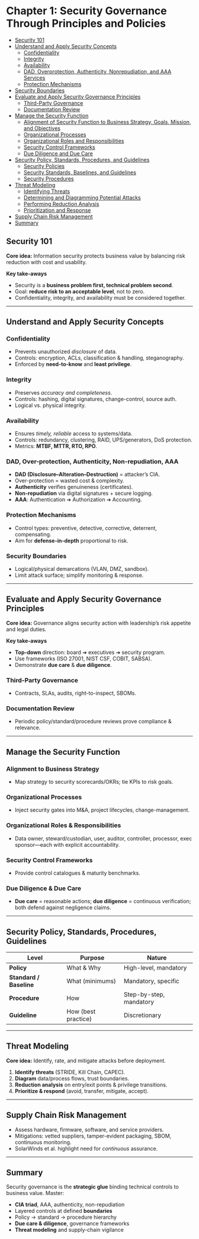 # Chapter 1: Security Governance Through Principles and Policies

- [Security 101](#security-101)
- [Understand and Apply Security Concepts](#understand-and-apply-security-concepts)
  - [Confidentiality](#confidentiality)
  - [Integrity](#integrity)
  - [Availability](#availability)
  - [DAD, Overprotection, Authenticity, Nonrepudiation, and AAA Services](#dad-overprotection-authenticity-nonrepudiation-and-aaa-services)
  - [Protection Mechanisms](#protection-mechanisms)
- [Security Boundaries](#security-boundaries)
- [Evaluate and Apply Security Governance Principles](#evaluate-and-apply-security-governance-principles)
  - [Third-Party Governance](#third-party-governance)
  - [Documentation Review](#documentation-review)
- [Manage the Security Function](#manage-the-security-function)
  - [Alignment of Security Function to Business Strategy, Goals, Mission, and Objectives](#alignment-of-security-function-to-business-strategy-goals-mission-and-objectives)
  - [Organizational Processes](#organizational-processes)
  - [Organizational Roles and Responsibilities](#organizational-roles-and-responsibilities)
  - [Security Control Frameworks](#security-control-frameworks)
  - [Due Diligence and Due Care](#due-diligence-and-due-care)
- [Security Policy, Standards, Procedures, and Guidelines](#security-policy-standards-procedures-and-guidelines)
  - [Security Policies](#security-policies)
  - [Security Standards, Baselines, and Guidelines](#security-standards-baselines-and-guidelines)
  - [Security Procedures](#security-procedures)
- [Threat Modeling](#threat-modeling)
  - [Identifying Threats](#identifying-threats)
  - [Determining and Diagramming Potential Attacks](#determining-and-diagramming-potential-attacks)
  - [Performing Reduction Analysis](#performing-reduction-analysis)
  - [Prioritization and Response](#prioritization-and-response)
- [Supply Chain Risk Management](#supply-chain-risk-management)
- [Summary](#summary)


## Security 101  
**Core idea:** Information security protects business value by balancing risk reduction with cost and usability.  

**Key take-aways**  
- Security is a **business problem first, technical problem second**.  
- Goal: **reduce risk to an acceptable level**, not to zero.  
- Confidentiality, integrity, and availability must be considered together.

---

## Understand and Apply Security Concepts  

### Confidentiality  
- Prevents unauthorized *disclosure* of data.  
- Controls: encryption, ACLs, classification & handling, steganography.  
- Enforced by **need-to-know** and **least privilege**.

### Integrity  
- Preserves *accuracy and completeness*.  
- Controls: hashing, digital signatures, change-control, source auth.  
- Logical vs. physical integrity.

### Availability  
- Ensures *timely, reliable* access to systems/data.  
- Controls: redundancy, clustering, RAID, UPS/generators, DoS protection.  
- Metrics: **MTBF, MTTR, RTO, RPO**.

### DAD, Over-protection, Authenticity, Non-repudiation, AAA  
- **DAD (Disclosure–Alteration–Destruction)** = attacker’s CIA.  
- Over-protection = wasted cost & complexity.  
- **Authenticity** verifies genuineness (certificates).  
- **Non-repudiation** via digital signatures + secure logging.  
- **AAA**: Authentication ➔ Authorization ➔ Accounting.

### Protection Mechanisms  
- Control types: preventive, detective, corrective, deterrent, compensating.  
- Aim for **defense-in-depth** proportional to risk.

### Security Boundaries  
- Logical/physical demarcations (VLAN, DMZ, sandbox).  
- Limit attack surface; simplify monitoring & response.

---

## Evaluate and Apply Security Governance Principles  
**Core idea:** Governance aligns security action with leadership’s risk appetite and legal duties.  

**Key take-aways**  
- **Top-down** direction: board ➔ executives ➔ security program.  
- Use frameworks (ISO 27001, NIST CSF, COBIT, SABSA).  
- Demonstrate **due care** & **due diligence**.

### Third-Party Governance  
- Contracts, SLAs, audits, right-to-inspect, SBOMs.

### Documentation Review  
- Periodic policy/standard/procedure reviews prove compliance & relevance.

---

## Manage the Security Function  

### Alignment to Business Strategy  
- Map strategy to security scorecards/OKRs; tie KPIs to risk goals.

### Organizational Processes  
- Inject security gates into M&A, project lifecycles, change-management.

### Organizational Roles & Responsibilities  
- Data owner, steward/custodian, user, auditor, controller, processor, exec sponsor—each with explicit accountability.

### Security Control Frameworks  
- Provide control catalogues & maturity benchmarks.

### Due Diligence & Due Care  
- **Due care** = reasonable actions; **due diligence** = continuous verification; both defend against negligence claims.

---

## Security Policy, Standards, Procedures, Guidelines  
| Level | Purpose | Nature |
|-------|---------|--------|
| **Policy** | What & Why | High-level, mandatory |
| **Standard / Baseline** | What (minimums) | Mandatory, specific |
| **Procedure** | How | Step-by-step, mandatory |
| **Guideline** | How (best practice) | Discretionary |

---

## Threat Modeling  
**Core idea:** Identify, rate, and mitigate attacks before deployment.  

1. **Identify threats** (STRIDE, Kill Chain, CAPEC).  
2. **Diagram** data/process flows, trust boundaries.  
3. **Reduction analysis** on entry/exit points & privilege transitions.  
4. **Prioritize & respond** (avoid, transfer, mitigate, accept).

---

## Supply Chain Risk Management  
- Assess hardware, firmware, software, and service providers.  
- Mitigations: vetted suppliers, tamper-evident packaging, SBOM, continuous monitoring.  
- SolarWinds et al. highlight need for *continuous* assurance.

---

## Summary  
Security governance is the **strategic glue** binding technical controls to business value. Master:  

* **CIA triad**, AAA, authenticity, non-repudiation  
* Layered controls at defined **boundaries**  
* Policy → standard → procedure hierarchy  
* **Due care & diligence**, governance frameworks  
* **Threat modeling** and supply-chain vigilance  
